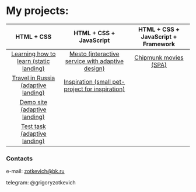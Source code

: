 # My projects: 

| HTML + CSS      | HTML + CSS + JavaScript | HTML + CSS + JavaScript + Framework  |
| :-------------: |:------------------:| :-----:|
| [Learning how to learn (static landing)](https://github.com/quis0/my-portfolio/tree/master/static-landing)     |[Mesto (interactive service with adaptive design)](https://github.com/quis0/my-portfolio/tree/master/mesto-service) | [Chipmunk movies (SPA)](https://github.com/quis0/movies-app)  |
| [Travel in Russia (adaptive landing)](https://github.com/quis0/my-portfolio/tree/master/adaptive-landing)     |[Inspiration (small pet-project for inspiration)](https://github.com/quis0/inspiration)  |    |
| [Demo site (adaptive landing)](https://github.com/quis0/my-portfolio/tree/master/templates/demo-site)  |          |     |
| [Test task (adaptive landing)](https://github.com/quis0/test-task)

### Contacts

e-mail: zotkevich@bk.ru
 
telegram: @grigoryzotkevich
